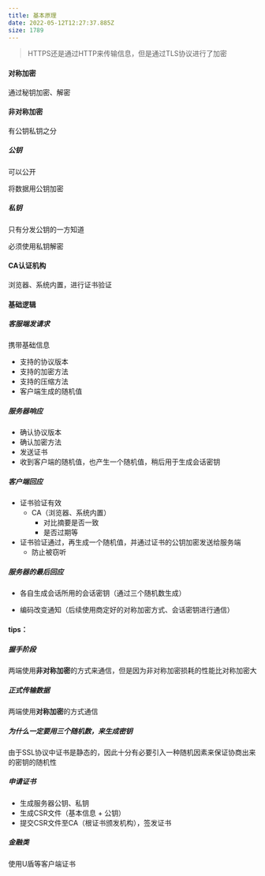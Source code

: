 ```yaml
---
title: 基本原理
date: 2022-05-12T12:27:37.885Z
size: 1789
---
```

> HTTPS还是通过HTTP来传输信息，但是通过TLS协议进行了加密

#### 对称加密

通过秘钥加密、解密

#### 非对称加密

有公钥私钥之分

##### 公钥

可以公开

将数据用公钥加密

##### 私钥

只有分发公钥的一方知道

必须使用私钥解密

#### CA认证机构

浏览器、系统内置，进行证书验证

#### 基础逻辑

##### 客服端发请求

携带基础信息

- 支持的协议版本
- 支持的加密方法
- 支持的压缩方法
- 客户端生成的随机值

##### 服务器响应

- 确认协议版本
- 确认加密方法
- 发送证书
- 收到客户端的随机值，也产生一个随机值，稍后用于生成会话密钥

##### 客户端回应

- 证书验证有效
  - CA（浏览器、系统内置）
    - 对比摘要是否一致
    - 是否过期等
- 证书验证通过，再生成一个随机值，并通过证书的公钥加密发送给服务端
  - 防止被窃听

##### 服务器的最后回应

- 各自生成会话所用的会话密钥（通过三个随机数生成）

- 编码改变通知（后续使用商定好的对称加密方式、会话密钥进行通信）

  

#### tips：

##### 握手阶段

两端使用**非对称加密**的方式来通信，但是因为非对称加密损耗的性能比对称加密大

##### 正式传输数据

两端使用**对称加密**的方式通信

##### 为什么一定要用三个随机数，来生成密钥

由于SSL协议中证书是静态的，因此十分有必要引入一种随机因素来保证协商出来的密钥的随机性

##### 申请证书

- 生成服务器公钥、私钥
- 生成CSR文件（基本信息 + 公钥）
- 提交CSR文件至CA（根证书颁发机构），签发证书

##### 金融类

使用U盾等客户端证书
